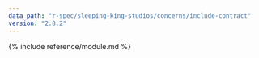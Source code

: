 ```yaml
---
data_path: "r-spec/sleeping-king-studios/concerns/include-contract"
version: "2.8.2"
---
```


{% include reference/module.md %}
